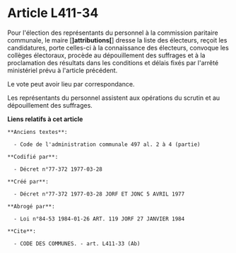 # Article L411-34

Pour l'élection des représentants du personnel à la commission paritaire communale, le maire [**]attributions[**] dresse la
liste des électeurs, reçoit les candidatures, porte celles-ci à la connaissance des électeurs, convoque les collèges
électoraux, procède au dépouillement des suffrages et à la proclamation des résultats dans les conditions et délais fixés par
l'arrêté ministériel prévu à l'article précédent.

Le vote peut avoir lieu par correspondance.

Les représentants du personnel assistent aux opérations du scrutin et au dépouillement des suffrages.

**Liens relatifs à cet article**

	**Anciens textes**:

	  - Code de l'administration communale 497 al. 2 à 4 (partie)

	**Codifié par**:

	  - Décret n°77-372 1977-03-28

	**Créé par**:

	  - Décret n°77-372 1977-03-28 JORF ET JONC 5 AVRIL 1977

	**Abrogé par**:

	  - Loi n°84-53 1984-01-26 ART. 119 JORF 27 JANVIER 1984

	**Cite**:

	  - CODE DES COMMUNES. - art. L411-33 (Ab)
